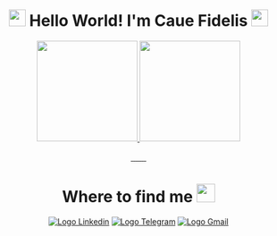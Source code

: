 <!--  Title -->
<div align="center">  
  <h1>
      <img height="30" src="https://emojis.slackmojis.com/emojis/images/1600706728/10521/meow_code.gif?1600706728">
          Hello World! I'm Caue Fidelis
      <img height="30" src="https://emojis.slackmojis.com/emojis/images/1600706728/10521/meow_code.gif?1600706728">
  </h1>
</div>
<!-- /Title -->

<!--  Git Stats -->
<div align="center">
  <a href="https://github.com/CaueFidelis">
    <img height="180em" src="https://github-readme-stats.vercel.app/api?username=CaueFidelis&title_color=c9d1d9&icon_color=c9d1d9&text_color=c9d1d9&bg_color=0d1117&border_color=c9d1d9&show_icons=true&include_all_commits=true&count_private=true"/>
    <img height="180em" src="https://github-readme-stats.vercel.app/api/top-langs/?username=cauefidelis&layout=compact&title_color=c9d1d9&icon_color=c9d1d9&text_color=c9d1d9&bg_color=0d1117&border_color=c9d1d9"/>
  </a>
</div>
<!-- /Git Stats -->
<br>
<!--  Skills -->
<div align="center" >
    <a href="https://github.com/CaueFidelis">
        <img alt="" src="https://img.shields.io/badge/PHP-777BB4?style=for-the-badge&logo=php&logoColor=white">
        <img alt="" src="https://img.shields.io/badge/Python-14354C?style=for-the-badge&logo=python&logoColor=white">
        <img alt="" src="https://img.shields.io/badge/C%23-239120?style=for-the-badge&logo=c-sharp&logoColor=white">
        <img alt="" src="https://img.shields.io/badge/JavaScript-323330?style=for-the-badge&logo=javascript&logoColor=F7DF1E">
        <img alt="" src="https://img.shields.io/badge/HTML5-E34F26?style=for-the-badge&logo=html5&logoColor=white">
        <img alt="" src="https://img.shields.io/badge/CSS3-1572B6?style=for-the-badge&logo=css3&logoColor=white">
        <img alt="" src="https://img.shields.io/badge/Bootstrap-563D7C?style=for-the-badge&logo=bootstrap&logoColor=white">
        <img alt="" src="https://img.shields.io/badge/MySQL-00000F?style=for-the-badge&logo=mysql&logoColor=white">
    </a>
</div>
<!-- /Skills -->

<!--  Contacts -->
<h1 align="center">Where to find me <img height="33" src="https://emojis.slackmojis.com/emojis/images/1619053233/32375/knuddels_spy.gif?1619053233"></h1>

<div align="center">
    <a href="https://www.linkedin.com/in/cauefidelis" target="_blank"><img alt="Logo Linkedin" src="https://img.shields.io/badge/LinkedIn-0077B5?style=for-the-badge&logo=linkedin&logoColor=white"></a>
    <a href="https://t.me/CaueFS" target="_blank"><img alt="Logo Telegram" src="https://img.shields.io/badge/Telegram-2CA5E0?style=for-the-badge&logo=telegram&logoColor=white"></a>
    <a href="mailto:cauefidelis@live.com" target="_blank"><img alt="Logo Gmail" src="https://img.shields.io/badge/-Gmail-%23333?style=for-the-badge&logo=gmail&logoColor=white" target="_blank"></a>
</div>
<!-- /Contacts -->
